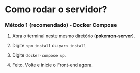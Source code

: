 # Como rodar o servidor?

### Método 1 (recomendado) - Docker Compose

1. Abra o terminal neste mesmo diretório (**pokemon-server**).

2. Digite `npm install` ou `yarn install`

3. Digite `docker-compose up`.

4. Feito. Volte e inicie o Front-end agora.
